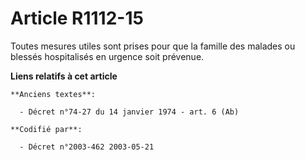 # Article R1112-15

Toutes mesures utiles sont prises pour que la famille des malades ou blessés hospitalisés en urgence soit prévenue.

**Liens relatifs à cet article**

	**Anciens textes**:

	  - Décret n°74-27 du 14 janvier 1974 - art. 6 (Ab)

	**Codifié par**:

	  - Décret n°2003-462 2003-05-21
